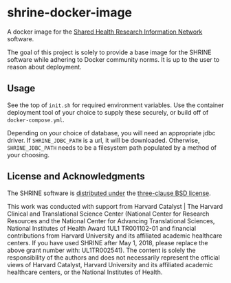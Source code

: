 # shrine-docker-image

A docker image for the [Shared Health Research Information Network](https://open.catalyst.harvard.edu/wiki/display/SHRINE/Welcome) software.

The goal of this project is solely to provide a base image for the SHRINE software while adhering to Docker community norms.  It is up to the user to reason about deployment.

## Usage

See the top of `init.sh` for required environment variables.  Use the container deployment tool of your choice to supply these securely, or build off of `docker-compose.yml`.

Depending on your choice of database, you will need an appropriate jdbc driver.  If `SHRINE_JDBC_PATH` is a url, it will be downloaded.  Otherwise, `SHRINE_JDBC_PATH` needs to be a filesystem path populated by a method of your choosing.

## License and Acknowledgments

The SHRINE software is [distributed under](https://open.catalyst.harvard.edu/wiki/display/SHRINE/Software+Downloads) the [three-clause BSD license](https://opensource.org/licenses/BSD-3-Clause).

This work was conducted with support from Harvard Catalyst | The Harvard Clinical and Translational Science Center (National Center for Research Resources and the National Center for Advancing Translational Sciences, National Institutes of Health Award 1UL1 TR001102-01 and financial contributions from Harvard University and its affiliated academic healthcare centers. If you have used SHRINE after May 1, 2018, please replace the above grant number with: UL1TR002541). The content is solely the responsibility of the authors and does not necessarily represent the official views of Harvard Catalyst, Harvard University and its affiliated academic healthcare centers, or the National Institutes of Health.
